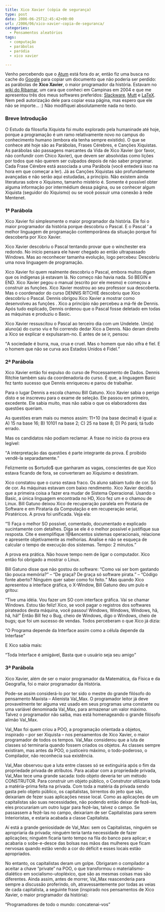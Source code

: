 ```yaml
---
title: Xico Xavier (cópia de segurança)
type: post
date: 2006-06-25T12:45:42+00:00
url: /2006/06/xico-xavier-copia-de-seguranca/
categories:
  - Pensamentos aleatórios
tags:
  - computação
  - parábolas
  - paródia
  - xico xavier

---
```

Venho percebendo que o [Atum][1] está fora do ar, então fiz uma busca no cache do [Google][2] para copiar um documento que não poderia ser perdido: as parábolas de **Xico Xavier**, o maior programador da história. Estavam no [wiki do Ribamar][3], um cara que conheci em Campinas em 2004 e que me apresentou três dos meus softwares preferidos: [Slackware][4], [Mutt][5] e [LaTeX][6]. Nem pedi autorização dele para copiar essa página, mas espero que ele não se importe… :) Não modifiquei absolutamente nada no texto.

<div class="quote">
  <h3>
    Breve Introdução
  </h3>

  <p>
    O Estudo da filosofia Xiquista foi muito explorado pela humaninade até hoje, porque a programação é um ramo relativamente novo no campus do conhecimento humano (embora ela tenha sempre existido). O que se conhece até hoje são as Parábolas, Frases Cérebres, e Canções Xiquistas. As parábolas são passagens marcantes da Vida de Xico Xavier (por favor, não confundir com Chico Xavier), que devem ser absolvidas como lições por todos que não querem ser culpados depois de não saber programar. Cada Frase Cérebre está associada a uma Parábola (você entederá isso na hora em que começar a ler). Já as Canções Xiquistas são profundamente avançadas e não serão aqui estudadas, a princípio. Não existem ainda literaturas sobre o Xiquismo, tamanho mistério é. Somente é possível obter alguma informação por intermédium dessa página, ou se conhecer algum Xiquista (seguidor do Xiquismo) ou se você possuir uma conexão à rede Mentenet.
  </p>

  <h3>
    1ª Parábola
  </h3>

  <p>
    Xico Xavier foi simplesmente o maior programador da história. Ele foi o maior programador da história porque descobriu o Pascal. E o Pascal ‘ a melhor linguagem de programação contemporânea da situação porque foi descoberta por Xico Xavier.
  </p>

  <p>
    Xico Xavier descobriu o Pascal tentando provar que o winchester era redondo. No início pensara ele haver chegado ao então ultrapassado Windows. Mas ao reconhecer tamanha evolução, logo percebeu: Descobriu uma nova linguagem de programação.
  </p>

  <p>
    Xico Xavier foi quem realmente descobriu o Pascal, embora muitos digam que os indígenas já estavam lá. No começo não havia nada. Só BEGIN e END. Xico Xavier pegou o manual (escrito por ele mesmo) e começou a construir as funções. Xico Xavier mostrou ao seu professor sua descoberta. Mas o coordenador do curso DENNIS RITCHIE descobriu que Xico descobriu o Pascal. Dennis obrigou Xico Xavier a mostrar como desenvolveu as funções . Xico a princípio não percebeu a má-fé de Dennis. Após tudo explicado, Dennis ordenou que o Pascal fosse deletado em todas as máquinas e produziu o Basic.
  </p>

  <p>
    Xico Xavier ressuscitou o Pascal ao terceiro dia com um Undelete. Um(a) aluno(a) do curso viu e foi correndo dedar Xico a Dennis. Não deram direito a Xico se explicar e expulsaram-no. E antes de se ir, pensou:
  </p>

  <p>
    <q>A sociedade é burra, nua, crua e cruel. Mas o homem que não xifra é fiel. E o homem que não se curva aos Estados Unidos é Fidel.</q>
  </p>

  <h3>
    2ª Parábola
  </h3>

  <p>
    Xico Xavier então foi expulso do curso de Processamento de Dados. Dennis Ritchie também saiu da coordenadoria do curso. É que, a linguagem Basic fez tanto sucesso que Dennis enriqueceu e parou de trabalhar.
  </p>

  <p>
    Para o lugar Dennis a escola chamou Bill Gatuno. Xico Xavier sabia o perigo disto e se inscreveu para o exame de seleção. Ele passou em primeiro, excedente. Ele sabia muito, mas não sabia o que os elaboradores das questões queriam.
  </p>

  <p>
    As questões eram mais ou menos assim: 11+10 (na base decimal) é igual a: A) 15 na base 16; B) 10101 na base 2; C) 25 na base 8; D) Pó pará; tá tudo errado.
  </p>

  <p>
    Mas os candidatos não podiam reclamar. A frase no início da prova era legível:
  </p>

  <p>
    <q>A interpretação das questões é parte integrante da prova. É proibido vendê-la separadamente.</q>
  </p>

  <p>
    Felizmente os $ortudo$ que ganharam as vagas, conscientes de que Xico estava ficando de fora, se converteram ao Xiquismo e desistiram.
  </p>

  <p>
    Xico constatou que o curso estava fraco. Os aluno sabiam tudo de cor. Só de cor. As máquinas estavam com baixo rendimento. Xico Xavier decidiu que a primeira coisa a fazer era mudar de Sistema Operacional. Usando o Basic, a única linguagem encontrada no HD, Xico fez um e o chamou de Linux. Bill Gatuno deixou Xico de recuperação paralela em Pirataria de Software e em Pirataria da Computação e em recuperação serial, Piratéricos. A prova foi unificada. Veja ela:
  </p>

  <p>
    <q>1) Faça o melhor SO possível, comentado, documentado e explicado sucintamente com detalhes. Diga se ele é o melhor possível e justifique sua resposta. Cite e exemplifique !@&encentos sistemas operacionais, relacione e apresente objetivamente as melhorias. Analise e não se esqueça de calcular o tempo de execução dos sistemas. Tempo: 2 minutos.</q>
  </p>

  <p>
    A prova era prática. Não houve tempo nem de ligar o computador. Xico então foi obrigado a mostrar o Linux.
  </p>

  <p>
    Bill Gatuno disse que não gostou do software: <q>Como vai ser bom gastando tão pouca memória?</q> – <q>De graça? De graça só software pirata.</q> – <q>Código fonte aberto? Ninguém quer saber como foi feito.</q> Mas quando Xico apresentou a interface gráfica, o X-Window, Bill Gatuno deu um pulo e gritou:
  </p>

  <p>
    <q>Tive uma idéia. Vou fazer um SO com interface gráfica. Vai se chamar Windows. Estou tão feliz! Xico, se você pagar o registros dos softwares pirateados desta máquina, você passou! Windows, Windows, Windows, hã, hã, hã!</q> Então Bill fez o Bug, cheio de Windows, digo o Windows, cheio de bugs; que foi um sucesso de vendas. Todos perceberam o que Xico já dizia:
  </p>

  <p>
    <q>O Programa depende da Interface assim como a célula depende da Interfase</q>
  </p>

  <p>
    E Xico sabia mais:
  </p>

  <p>
    <q>Toda Interface é amigável, Basta que o usuário seja seu amigo</q>
  </p>

  <h3>
    3ª Parábola
  </h3>

  <p>
    Xico Xavier, além de ser o maior programador da Matemática, da Física e da Geografia, foi o maior programador da História.
  </p>

  <p>
    Pode-se assim considerá-lo por ter sido o mestre do grande filósofo do pensamento Maxista – Alienista Val_Max. O programador leitor já deve provavelmente ter alguma vez usado em seus programas uma constante ou uma variável denominada Val_Max, para armazenar um valor máximo. Talvez o programador não saiba, mas está homenageando o grande filósofo alimão Val_Max.
  </p>

  <p>
    Val_Max foi quem criou a POO, a programação orientada a objetos, inspirado – por ser Xiquista – nos pensamentos de Xico Xavier, o maior programador de todos os tempos. Val_Max considerou que a luta de classes só terminaria quando fossem criados os objetos. As classes sempre existiram, mas antes da POO, o justiceiro máximo, o todo-poderoso, o Compilador, não reconhecia sua existência.
  </p>

  <p>
    Val_Max observou que a luta entre classes só se extinguiria após o fim da propriedade privada de atributos. Para acabar com a propriedade privada, Val_Max tece uma grande sacada: todo objeto deveria ter um método CONSTRUTOR. Para construir um objeto público, o Construtor utilizaria toda a matéria-prima feita na privada. Com toda a matéria da privada sendo gasta pelo objeto público, os capitalistas, birrentos do jeito que são, deixariam de fezer suas aplicações nesse local. Como as aplicações de um capitalistas são suas necessidades, não podendo então deixar de fezê-las, eles procurariam um outro lugar para fezê-las, talvez o campo. Se passassem a fezê-las no campo, deixariam de ser Capitalistas para serem Interioristas, e estaria acabada a classe Capitalista.
  </p>

  <p>
    Aí está a grande geniosidade de Val_Max: sem os Capitalistas, ninguém se apropriaria da privada; ninguém teria tanta necessidade de fazer aplicações; ninguém ficaria tanto tempo na fila do banco para aplicar; e acabaria o sobe-e-desce das bolsas nas mãos das mulheres que ficam nervosas quando estão vendo a cor do déficit e esses locais estão apropriados.
  </p>

  <p>
    No entanto, os capitalistas deram um golpe. Obrigaram o compilador a aceitar a chave “private” na POO, o que transformou o materialismo-dialético em socialismo-utopléxico, que são as mesmas coisas mas são diferentes. Ainda assim, antes de morrer, Val_Max reascenderia para sempre a discussão proferindo, oh, atravessantemente por todas as veias de cada capitalista, a seguinte frase (inspirado nos pensamentos de Xico Xavier, o maior programador da história):
  </p>

  <p>
    <q>Programadores de todo o mundo: concatenai-vos</q>
  </p>
</div>

 [1]: http://atum.lab.ic.unicamp.br
 [2]: http://www.google.com
 [3]: http://atum.lab.ic.unicamp.br/~ribamar/wiki/moin.cgi
 [4]: http://www.slackware.com
 [5]: http://www.mutt.org
 [6]: http://www.latex-project.org

